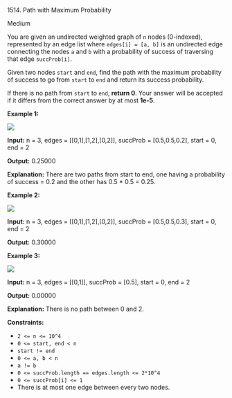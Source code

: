 1514\. Path with Maximum Probability

Medium

You are given an undirected weighted graph of `n` nodes (0-indexed), represented by an edge list where `edges[i] = [a, b]` is an undirected edge connecting the nodes `a` and `b` with a probability of success of traversing that edge `succProb[i]`.

Given two nodes `start` and `end`, find the path with the maximum probability of success to go from `start` to `end` and return its success probability.

If there is no path from `start` to `end`, **return 0**. Your answer will be accepted if it differs from the correct answer by at most **1e-5**.

**Example 1:**

**![](https://assets.leetcode.com/uploads/2019/09/20/1558_ex1.png)**

**Input:** n = 3, edges = [[0,1],[1,2],[0,2]], succProb = [0.5,0.5,0.2], start = 0, end = 2

**Output:** 0.25000

**Explanation:** There are two paths from start to end, one having a probability of success = 0.2 and the other has 0.5 \* 0.5 = 0.25.

**Example 2:**

**![](https://assets.leetcode.com/uploads/2019/09/20/1558_ex2.png)**

**Input:** n = 3, edges = [[0,1],[1,2],[0,2]], succProb = [0.5,0.5,0.3], start = 0, end = 2

**Output:** 0.30000

**Example 3:**

**![](https://assets.leetcode.com/uploads/2019/09/20/1558_ex3.png)**

**Input:** n = 3, edges = [[0,1]], succProb = [0.5], start = 0, end = 2

**Output:** 0.00000

**Explanation:** There is no path between 0 and 2.

**Constraints:**

*   `2 <= n <= 10^4`
*   `0 <= start, end < n`
*   `start != end`
*   `0 <= a, b < n`
*   `a != b`
*   `0 <= succProb.length == edges.length <= 2*10^4`
*   `0 <= succProb[i] <= 1`
*   There is at most one edge between every two nodes.